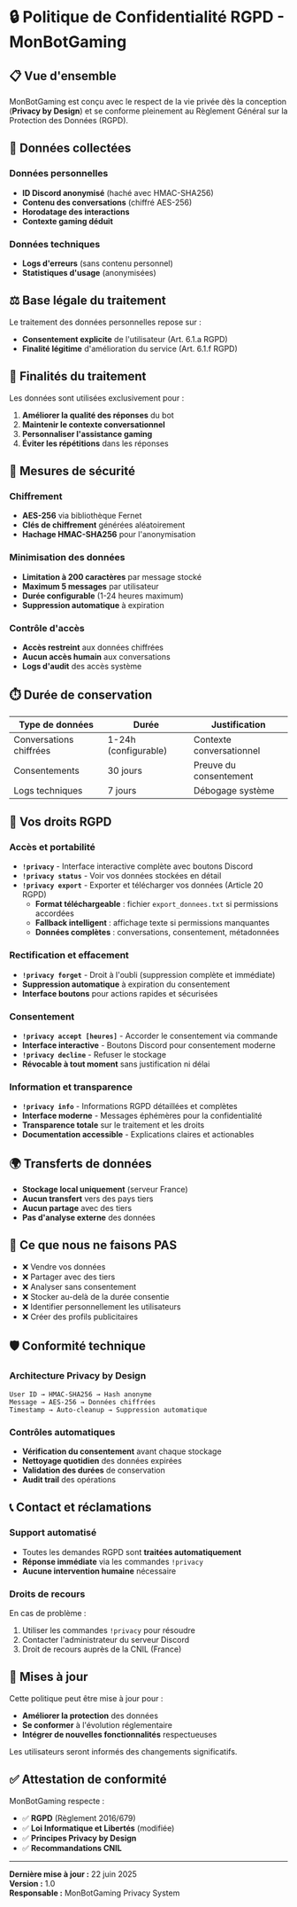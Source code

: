 # 🔒 Politique de Confidentialité RGPD - MonBotGaming

## 📋 Vue d'ensemble

MonBotGaming est conçu avec le respect de la vie privée dès la conception (**Privacy by Design**) et se conforme pleinement au Règlement Général sur la Protection des Données (RGPD).

## 🎯 Données collectées

### Données personnelles
- **ID Discord anonymisé** (haché avec HMAC-SHA256)
- **Contenu des conversations** (chiffré AES-256)
- **Horodatage des interactions**
- **Contexte gaming déduit**

### Données techniques
- **Logs d'erreurs** (sans contenu personnel)
- **Statistiques d'usage** (anonymisées)

## ⚖️ Base légale du traitement

Le traitement des données personnelles repose sur :
- **Consentement explicite** de l'utilisateur (Art. 6.1.a RGPD)
- **Finalité légitime** d'amélioration du service (Art. 6.1.f RGPD)

## 🎯 Finalités du traitement

Les données sont utilisées exclusivement pour :
1. **Améliorer la qualité des réponses** du bot
2. **Maintenir le contexte conversationnel** 
3. **Personnaliser l'assistance gaming**
4. **Éviter les répétitions** dans les réponses

## 🔐 Mesures de sécurité

### Chiffrement
- **AES-256** via bibliothèque Fernet
- **Clés de chiffrement** générées aléatoirement
- **Hachage HMAC-SHA256** pour l'anonymisation

### Minimisation des données
- **Limitation à 200 caractères** par message stocké
- **Maximum 5 messages** par utilisateur
- **Durée configurable** (1-24 heures maximum)
- **Suppression automatique** à expiration

### Contrôle d'accès
- **Accès restreint** aux données chiffrées
- **Aucun accès humain** aux conversations
- **Logs d'audit** des accès système

## ⏱️ Durée de conservation

| Type de données | Durée | Justification |
|------------------|--------|---------------|
| Conversations chiffrées | 1-24h (configurable) | Contexte conversationnel |
| Consentements | 30 jours | Preuve du consentement |
| Logs techniques | 7 jours | Débogage système |

## 👤 Vos droits RGPD

### Accès et portabilité
- **`!privacy`** - Interface interactive complète avec boutons Discord
- **`!privacy status`** - Voir vos données stockées en détail
- **`!privacy export`** - Exporter et télécharger vos données (Article 20 RGPD)
  - **Format téléchargeable** : fichier `export_donnees.txt` si permissions accordées
  - **Fallback intelligent** : affichage texte si permissions manquantes
  - **Données complètes** : conversations, consentement, métadonnées

### Rectification et effacement
- **`!privacy forget`** - Droit à l'oubli (suppression complète et immédiate)
- **Suppression automatique** à expiration du consentement
- **Interface boutons** pour actions rapides et sécurisées

### Consentement
- **`!privacy accept [heures]`** - Accorder le consentement via commande
- **Interface interactive** - Boutons Discord pour consentement moderne
- **`!privacy decline`** - Refuser le stockage
- **Révocable à tout moment** sans justification ni délai

### Information et transparence
- **`!privacy info`** - Informations RGPD détaillées et complètes
- **Interface moderne** - Messages éphémères pour la confidentialité
- **Transparence totale** sur le traitement et les droits
- **Documentation accessible** - Explications claires et actionables

## 🌍 Transferts de données

- **Stockage local uniquement** (serveur France)
- **Aucun transfert** vers des pays tiers
- **Aucun partage** avec des tiers
- **Pas d'analyse externe** des données

## 🚫 Ce que nous ne faisons PAS

- ❌ Vendre vos données
- ❌ Partager avec des tiers
- ❌ Analyser sans consentement
- ❌ Stocker au-delà de la durée consentie
- ❌ Identifier personnellement les utilisateurs
- ❌ Créer des profils publicitaires

## 🛡️ Conformité technique

### Architecture Privacy by Design
```
User ID → HMAC-SHA256 → Hash anonyme
Message → AES-256 → Données chiffrées
Timestamp → Auto-cleanup → Suppression automatique
```

### Contrôles automatiques
- **Vérification du consentement** avant chaque stockage
- **Nettoyage quotidien** des données expirées
- **Validation des durées** de conservation
- **Audit trail** des opérations

## 📞 Contact et réclamations

### Support automatisé
- Toutes les demandes RGPD sont **traitées automatiquement**
- **Réponse immédiate** via les commandes `!privacy`
- **Aucune intervention humaine** nécessaire

### Droits de recours
En cas de problème :
1. Utiliser les commandes `!privacy` pour résoudre
2. Contacter l'administrateur du serveur Discord
3. Droit de recours auprès de la CNIL (France)

## 🔄 Mises à jour

Cette politique peut être mise à jour pour :
- **Améliorer la protection** des données
- **Se conformer** à l'évolution réglementaire
- **Intégrer de nouvelles fonctionnalités** respectueuses

Les utilisateurs seront informés des changements significatifs.

## ✅ Attestation de conformité

MonBotGaming respecte :
- ✅ **RGPD** (Règlement 2016/679)
- ✅ **Loi Informatique et Libertés** (modifiée)
- ✅ **Principes Privacy by Design**
- ✅ **Recommandations CNIL**

---

**Dernière mise à jour :** 22 juin 2025  
**Version :** 1.0  
**Responsable :** MonBotGaming Privacy System
